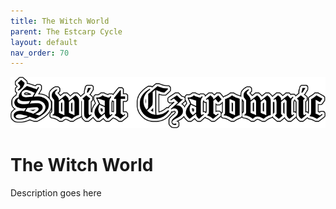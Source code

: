 ```yaml
---
title: The Witch World
parent: The Estcarp Cycle
layout: default
nav_order: 70
---
```


![Witch World](../../assets/img/swiat_czarownic.png "Witch World")

# The Witch World 

Description goes here
